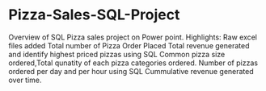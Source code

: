 # Pizza-Sales-SQL-Project
Overview of SQL Pizza sales project on Power point.
Highlights:
         Raw excel files added
         Total number of Pizza Order Placed
         Total revenue generated and identify highest priced pizzas using SQL
         Common pizza size ordered,Total qunatity of each pizza categories ordered.
         Number of pizzas ordered per day and per hour using SQL
         Cummulative revenue generated over time.

